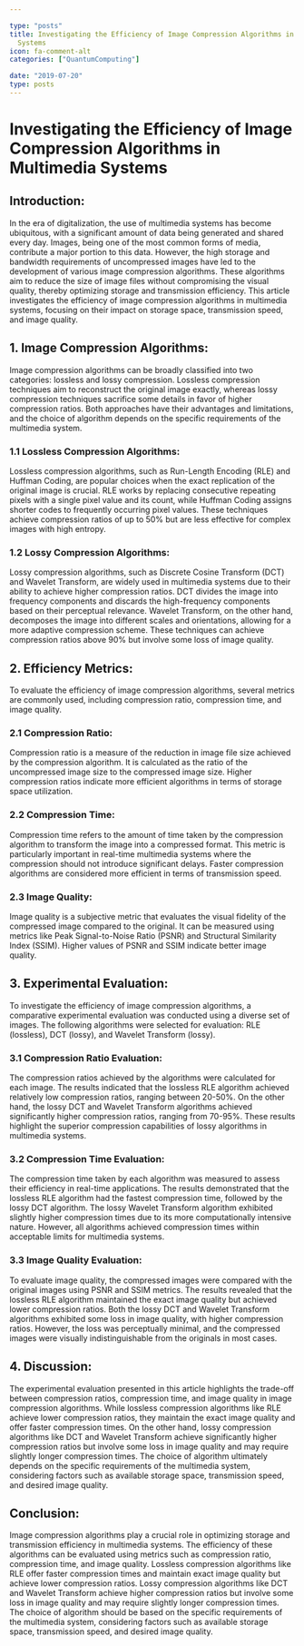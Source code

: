```yaml
---

type: "posts"
title: Investigating the Efficiency of Image Compression Algorithms in Multimedia
  Systems
icon: fa-comment-alt
categories: ["QuantumComputing"]

date: "2019-07-20"
type: posts
---
```





# Investigating the Efficiency of Image Compression Algorithms in Multimedia Systems

## Introduction:
In the era of digitalization, the use of multimedia systems has become ubiquitous, with a significant amount of data being generated and shared every day. Images, being one of the most common forms of media, contribute a major portion to this data. However, the high storage and bandwidth requirements of uncompressed images have led to the development of various image compression algorithms. These algorithms aim to reduce the size of image files without compromising the visual quality, thereby optimizing storage and transmission efficiency. This article investigates the efficiency of image compression algorithms in multimedia systems, focusing on their impact on storage space, transmission speed, and image quality.

## 1. Image Compression Algorithms:
Image compression algorithms can be broadly classified into two categories: lossless and lossy compression. Lossless compression techniques aim to reconstruct the original image exactly, whereas lossy compression techniques sacrifice some details in favor of higher compression ratios. Both approaches have their advantages and limitations, and the choice of algorithm depends on the specific requirements of the multimedia system.

### 1.1 Lossless Compression Algorithms:
Lossless compression algorithms, such as Run-Length Encoding (RLE) and Huffman Coding, are popular choices when the exact replication of the original image is crucial. RLE works by replacing consecutive repeating pixels with a single pixel value and its count, while Huffman Coding assigns shorter codes to frequently occurring pixel values. These techniques achieve compression ratios of up to 50% but are less effective for complex images with high entropy.

### 1.2 Lossy Compression Algorithms:
Lossy compression algorithms, such as Discrete Cosine Transform (DCT) and Wavelet Transform, are widely used in multimedia systems due to their ability to achieve higher compression ratios. DCT divides the image into frequency components and discards the high-frequency components based on their perceptual relevance. Wavelet Transform, on the other hand, decomposes the image into different scales and orientations, allowing for a more adaptive compression scheme. These techniques can achieve compression ratios above 90% but involve some loss of image quality.

## 2. Efficiency Metrics:
To evaluate the efficiency of image compression algorithms, several metrics are commonly used, including compression ratio, compression time, and image quality.

### 2.1 Compression Ratio:
Compression ratio is a measure of the reduction in image file size achieved by the compression algorithm. It is calculated as the ratio of the uncompressed image size to the compressed image size. Higher compression ratios indicate more efficient algorithms in terms of storage space utilization.

### 2.2 Compression Time:
Compression time refers to the amount of time taken by the compression algorithm to transform the image into a compressed format. This metric is particularly important in real-time multimedia systems where the compression should not introduce significant delays. Faster compression algorithms are considered more efficient in terms of transmission speed.

### 2.3 Image Quality:
Image quality is a subjective metric that evaluates the visual fidelity of the compressed image compared to the original. It can be measured using metrics like Peak Signal-to-Noise Ratio (PSNR) and Structural Similarity Index (SSIM). Higher values of PSNR and SSIM indicate better image quality.

## 3. Experimental Evaluation:
To investigate the efficiency of image compression algorithms, a comparative experimental evaluation was conducted using a diverse set of images. The following algorithms were selected for evaluation: RLE (lossless), DCT (lossy), and Wavelet Transform (lossy).

### 3.1 Compression Ratio Evaluation:
The compression ratios achieved by the algorithms were calculated for each image. The results indicated that the lossless RLE algorithm achieved relatively low compression ratios, ranging between 20-50%. On the other hand, the lossy DCT and Wavelet Transform algorithms achieved significantly higher compression ratios, ranging from 70-95%. These results highlight the superior compression capabilities of lossy algorithms in multimedia systems.

### 3.2 Compression Time Evaluation:
The compression time taken by each algorithm was measured to assess their efficiency in real-time applications. The results demonstrated that the lossless RLE algorithm had the fastest compression time, followed by the lossy DCT algorithm. The lossy Wavelet Transform algorithm exhibited slightly higher compression times due to its more computationally intensive nature. However, all algorithms achieved compression times within acceptable limits for multimedia systems.

### 3.3 Image Quality Evaluation:
To evaluate image quality, the compressed images were compared with the original images using PSNR and SSIM metrics. The results revealed that the lossless RLE algorithm maintained the exact image quality but achieved lower compression ratios. Both the lossy DCT and Wavelet Transform algorithms exhibited some loss in image quality, with higher compression ratios. However, the loss was perceptually minimal, and the compressed images were visually indistinguishable from the originals in most cases.

## 4. Discussion:
The experimental evaluation presented in this article highlights the trade-off between compression ratios, compression time, and image quality in image compression algorithms. While lossless compression algorithms like RLE achieve lower compression ratios, they maintain the exact image quality and offer faster compression times. On the other hand, lossy compression algorithms like DCT and Wavelet Transform achieve significantly higher compression ratios but involve some loss in image quality and may require slightly longer compression times. The choice of algorithm ultimately depends on the specific requirements of the multimedia system, considering factors such as available storage space, transmission speed, and desired image quality.

## Conclusion:
Image compression algorithms play a crucial role in optimizing storage and transmission efficiency in multimedia systems. The efficiency of these algorithms can be evaluated using metrics such as compression ratio, compression time, and image quality. Lossless compression algorithms like RLE offer faster compression times and maintain exact image quality but achieve lower compression ratios. Lossy compression algorithms like DCT and Wavelet Transform achieve higher compression ratios but involve some loss in image quality and may require slightly longer compression times. The choice of algorithm should be based on the specific requirements of the multimedia system, considering factors such as available storage space, transmission speed, and desired image quality.